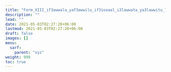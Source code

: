 ```yaml
---
title: "Form_XIII_if3awwala_yaf3awwilu_if3iooaal_i3lawwata_ya3lawwitu_lafif_maqrun"
description: ""
lead: ""
date: 2021-05-03T02:27:20+06:00
lastmod: 2021-05-03T02:27:20+06:00
draft: false
images: []
menu: 
  sarf:
    parent: "xyz"
weight: 999
toc: true
---
```



